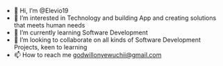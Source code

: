 - 👋 Hi, I’m @Elevio19
- 👀 I’m interested in Technology and building App and creating solutions that meets human needs
- 🌱 I’m currently learning Software Development
- 💞️ I’m looking to collaborate on all kinds of Software Development Projects, keen to learning
- 📫 How to reach me godwillonyewuchii@gmail.com

<!---
Elevio19/Elevio19 is a ✨ special ✨ repository because its `README.md` (this file) appears on your GitHub profile.
You can click the Preview link to take a look at your changes.
--->
